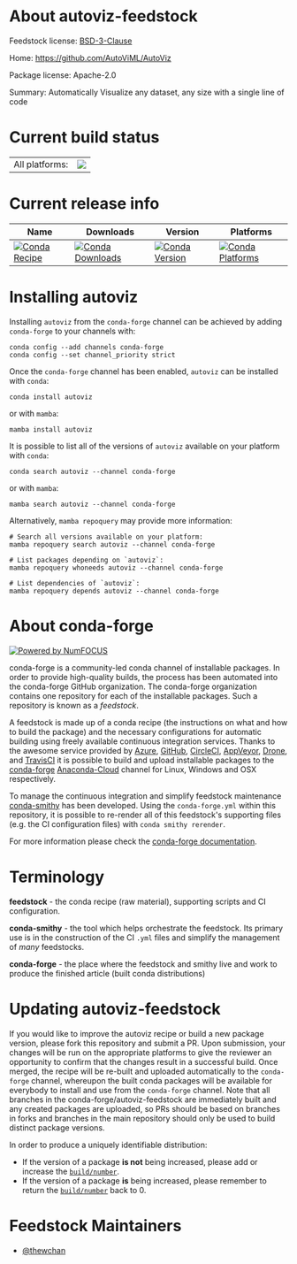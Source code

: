 About autoviz-feedstock
=======================

Feedstock license: [BSD-3-Clause](https://github.com/conda-forge/autoviz-feedstock/blob/main/LICENSE.txt)

Home: https://github.com/AutoViML/AutoViz

Package license: Apache-2.0

Summary: Automatically Visualize any dataset, any size with a single line of code

Current build status
====================


<table><tr><td>All platforms:</td>
    <td>
      <a href="https://dev.azure.com/conda-forge/feedstock-builds/_build/latest?definitionId=13710&branchName=main">
        <img src="https://dev.azure.com/conda-forge/feedstock-builds/_apis/build/status/autoviz-feedstock?branchName=main">
      </a>
    </td>
  </tr>
</table>

Current release info
====================

| Name | Downloads | Version | Platforms |
| --- | --- | --- | --- |
| [![Conda Recipe](https://img.shields.io/badge/recipe-autoviz-green.svg)](https://anaconda.org/conda-forge/autoviz) | [![Conda Downloads](https://img.shields.io/conda/dn/conda-forge/autoviz.svg)](https://anaconda.org/conda-forge/autoviz) | [![Conda Version](https://img.shields.io/conda/vn/conda-forge/autoviz.svg)](https://anaconda.org/conda-forge/autoviz) | [![Conda Platforms](https://img.shields.io/conda/pn/conda-forge/autoviz.svg)](https://anaconda.org/conda-forge/autoviz) |

Installing autoviz
==================

Installing `autoviz` from the `conda-forge` channel can be achieved by adding `conda-forge` to your channels with:

```
conda config --add channels conda-forge
conda config --set channel_priority strict
```

Once the `conda-forge` channel has been enabled, `autoviz` can be installed with `conda`:

```
conda install autoviz
```

or with `mamba`:

```
mamba install autoviz
```

It is possible to list all of the versions of `autoviz` available on your platform with `conda`:

```
conda search autoviz --channel conda-forge
```

or with `mamba`:

```
mamba search autoviz --channel conda-forge
```

Alternatively, `mamba repoquery` may provide more information:

```
# Search all versions available on your platform:
mamba repoquery search autoviz --channel conda-forge

# List packages depending on `autoviz`:
mamba repoquery whoneeds autoviz --channel conda-forge

# List dependencies of `autoviz`:
mamba repoquery depends autoviz --channel conda-forge
```


About conda-forge
=================

[![Powered by
NumFOCUS](https://img.shields.io/badge/powered%20by-NumFOCUS-orange.svg?style=flat&colorA=E1523D&colorB=007D8A)](https://numfocus.org)

conda-forge is a community-led conda channel of installable packages.
In order to provide high-quality builds, the process has been automated into the
conda-forge GitHub organization. The conda-forge organization contains one repository
for each of the installable packages. Such a repository is known as a *feedstock*.

A feedstock is made up of a conda recipe (the instructions on what and how to build
the package) and the necessary configurations for automatic building using freely
available continuous integration services. Thanks to the awesome service provided by
[Azure](https://azure.microsoft.com/en-us/services/devops/), [GitHub](https://github.com/),
[CircleCI](https://circleci.com/), [AppVeyor](https://www.appveyor.com/),
[Drone](https://cloud.drone.io/welcome), and [TravisCI](https://travis-ci.com/)
it is possible to build and upload installable packages to the
[conda-forge](https://anaconda.org/conda-forge) [Anaconda-Cloud](https://anaconda.org/)
channel for Linux, Windows and OSX respectively.

To manage the continuous integration and simplify feedstock maintenance
[conda-smithy](https://github.com/conda-forge/conda-smithy) has been developed.
Using the ``conda-forge.yml`` within this repository, it is possible to re-render all of
this feedstock's supporting files (e.g. the CI configuration files) with ``conda smithy rerender``.

For more information please check the [conda-forge documentation](https://conda-forge.org/docs/).

Terminology
===========

**feedstock** - the conda recipe (raw material), supporting scripts and CI configuration.

**conda-smithy** - the tool which helps orchestrate the feedstock.
                   Its primary use is in the construction of the CI ``.yml`` files
                   and simplify the management of *many* feedstocks.

**conda-forge** - the place where the feedstock and smithy live and work to
                  produce the finished article (built conda distributions)


Updating autoviz-feedstock
==========================

If you would like to improve the autoviz recipe or build a new
package version, please fork this repository and submit a PR. Upon submission,
your changes will be run on the appropriate platforms to give the reviewer an
opportunity to confirm that the changes result in a successful build. Once
merged, the recipe will be re-built and uploaded automatically to the
`conda-forge` channel, whereupon the built conda packages will be available for
everybody to install and use from the `conda-forge` channel.
Note that all branches in the conda-forge/autoviz-feedstock are
immediately built and any created packages are uploaded, so PRs should be based
on branches in forks and branches in the main repository should only be used to
build distinct package versions.

In order to produce a uniquely identifiable distribution:
 * If the version of a package **is not** being increased, please add or increase
   the [``build/number``](https://docs.conda.io/projects/conda-build/en/latest/resources/define-metadata.html#build-number-and-string).
 * If the version of a package **is** being increased, please remember to return
   the [``build/number``](https://docs.conda.io/projects/conda-build/en/latest/resources/define-metadata.html#build-number-and-string)
   back to 0.

Feedstock Maintainers
=====================

* [@thewchan](https://github.com/thewchan/)

